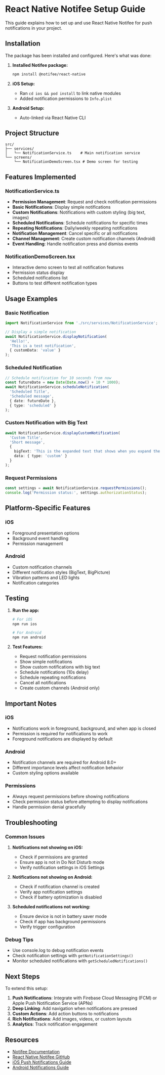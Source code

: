 # React Native Notifee Setup Guide

This guide explains how to set up and use React Native Notifee for push notifications in your project.

## Installation

The package has been installed and configured. Here's what was done:

1. **Installed Notifee package:**
   ```bash
   npm install @notifee/react-native
   ```

2. **iOS Setup:**
   - Ran `cd ios && pod install` to link native modules
   - Added notification permissions to `Info.plist`

3. **Android Setup:**
   - Auto-linked via React Native CLI

## Project Structure

```
src/
├── services/
│   └── NotificationService.ts    # Main notification service
└── screens/
    └── NotificationDemoScreen.tsx # Demo screen for testing
```

## Features Implemented

### NotificationService.ts
- **Permission Management**: Request and check notification permissions
- **Basic Notifications**: Display simple notifications
- **Custom Notifications**: Notifications with custom styling (big text, images)
- **Scheduled Notifications**: Schedule notifications for specific times
- **Repeating Notifications**: Daily/weekly repeating notifications
- **Notification Management**: Cancel specific or all notifications
- **Channel Management**: Create custom notification channels (Android)
- **Event Handling**: Handle notification press and dismiss events

### NotificationDemoScreen.tsx
- Interactive demo screen to test all notification features
- Permission status display
- Scheduled notifications list
- Buttons to test different notification types

## Usage Examples

### Basic Notification
```typescript
import NotificationService from './src/services/NotificationService';

// Display a simple notification
await NotificationService.displayNotification(
  'Hello!',
  'This is a test notification',
  { customData: 'value' }
);
```

### Scheduled Notification
```typescript
// Schedule notification for 10 seconds from now
const futureDate = new Date(Date.now() + 10 * 1000);
await NotificationService.scheduleNotification(
  'Scheduled Title',
  'Scheduled message',
  { date: futureDate },
  { type: 'scheduled' }
);
```

### Custom Notification with Big Text
```typescript
await NotificationService.displayCustomNotification(
  'Custom Title',
  'Short message',
  {
    bigText: 'This is the expanded text that shows when you expand the notification.',
    data: { type: 'custom' }
  }
);
```

### Request Permissions
```typescript
const settings = await NotificationService.requestPermissions();
console.log('Permission status:', settings.authorizationStatus);
```

## Platform-Specific Features

### iOS
- Foreground presentation options
- Background event handling
- Permission management

### Android
- Custom notification channels
- Different notification styles (BigText, BigPicture)
- Vibration patterns and LED lights
- Notification categories

## Testing

1. **Run the app:**
   ```bash
   # For iOS
   npm run ios
   
   # For Android
   npm run android
   ```

2. **Test Features:**
   - Request notification permissions
   - Show simple notifications
   - Show custom notifications with big text
   - Schedule notifications (10s delay)
   - Schedule repeating notifications
   - Cancel all notifications
   - Create custom channels (Android only)

## Important Notes

### iOS
- Notifications work in foreground, background, and when app is closed
- Permission is required for notifications to work
- Foreground notifications are displayed by default

### Android
- Notification channels are required for Android 8.0+
- Different importance levels affect notification behavior
- Custom styling options available

### Permissions
- Always request permissions before showing notifications
- Check permission status before attempting to display notifications
- Handle permission denial gracefully

## Troubleshooting

### Common Issues

1. **Notifications not showing on iOS:**
   - Check if permissions are granted
   - Ensure app is not in Do Not Disturb mode
   - Verify notification settings in iOS Settings

2. **Notifications not showing on Android:**
   - Check if notification channel is created
   - Verify app notification settings
   - Check if battery optimization is disabled

3. **Scheduled notifications not working:**
   - Ensure device is not in battery saver mode
   - Check if app has background permissions
   - Verify trigger configuration

### Debug Tips

- Use console.log to debug notification events
- Check notification settings with `getNotificationSettings()`
- Monitor scheduled notifications with `getScheduledNotifications()`

## Next Steps

To extend this setup:

1. **Push Notifications**: Integrate with Firebase Cloud Messaging (FCM) or Apple Push Notification Service (APNs)
2. **Deep Linking**: Add navigation when notifications are pressed
3. **Custom Actions**: Add action buttons to notifications
4. **Rich Notifications**: Add images, videos, or custom layouts
5. **Analytics**: Track notification engagement

## Resources

- [Notifee Documentation](https://notifee.app/)
- [React Native Notifee GitHub](https://github.com/invertase/react-native-notifee)
- [iOS Push Notifications Guide](https://developer.apple.com/documentation/usernotifications)
- [Android Notifications Guide](https://developer.android.com/guide/topics/ui/notifiers/notifications) 